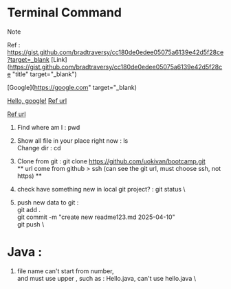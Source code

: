 # Terminal Command
> [!NOTE]
> Ref : https://gist.github.com/bradtraversy/cc180de0edee05075a6139e42d5f28ce?target=_blank
> [Link](https://gist.github.com/bradtraversy/cc180de0edee05075a6139e42d5f28ce "title" target="_blank")

[Google](https://google.com" target="_blank)

<a href="http://google.com/" target="_blank">Hello, google!</a>
<a href="https://gist.github.com/bradtraversy/cc180de0edee05075a6139e42d5f28ce" target="_blank">Ref url</a>


<a href="https://gist.github.com/bradtraversy/cc180de0edee05075a6139e42d5f28ce" target="_blank">Ref url</a>


1. Find where am I : pwd

2. Show all file in your place right now : ls \
    Change dir : cd

4. Clone from git : git clone https://github.com/uokivan/bootcamp.git \
  ** url come from github > ssh (can see the git url, must choose ssh, not https) ** 

5. check have something new in local git project? : git status \

6. push new data to git : \
  git add . \
  git commit -m "create new readme123.md 2025-04-10" \
  git push \

# Java :
1. file name can't start from number, \
  and must use upper , such as : Hello.java, can't use hello.java \